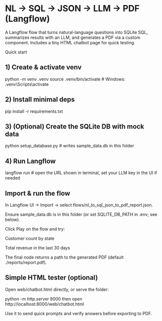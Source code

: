 # NL → SQL → JSON → LLM → PDF (Langflow)

A Langflow flow that turns natural-language questions into SQLite SQL, summarizes results with an LLM, and generates a PDF via a custom component. Includes a tiny HTML chatbot page for quick testing.

Quick start
## 1) Create & activate venv
python -m venv .venv
source .venv/bin/activate   # Windows: .venv\Scripts\activate

## 2) Install minimal deps
pip install -r requirements.txt

## 3) (Optional) Create the SQLite DB with mock data
python setup_database.py    # writes sample_data.db in this folder

## 4) Run Langflow
langflow run  # open the URL shown in terminal, set your LLM key in the UI if needed


## Import & run the flow

In Langflow UI → Import → select flows/nl_to_sql_json_to_pdf_report.json.

Ensure sample_data.db is in this folder (or set SQLITE_DB_PATH in .env; see below).

Click Play on the flow and try:

Customer count by state

Total revenue in the last 30 days

The final node returns a path to the generated PDF (default ./reports/report.pdf).

## Simple HTML tester (optional)

Open web/chatbot.html directly, or serve the folder:

python -m http.server 8000
then open http://localhost:8000/web/chatbot.html


Use it to send quick prompts and verify answers before exporting to PDF.